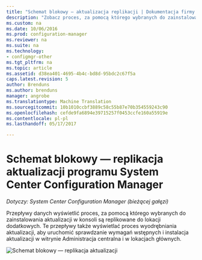 ```yaml
---
title: "Schemat blokowy — aktualizacja replikacji | Dokumentacja firmy Microsoft"
description: "Zobacz proces, za pomocą którego wybranych do zainstalowania aktualizacji w konsoli są replikowane do lokacji dodatkowych."
ms.custom: na
ms.date: 10/06/2016
ms.prod: configuration-manager
ms.reviewer: na
ms.suite: na
ms.technology:
- configmgr-other
ms.tgt_pltfrm: na
ms.topic: article
ms.assetid: d38ea401-4695-4b4c-bd8d-95bdc2c67f5a
caps.latest.revision: 5
author: Brenduns
ms.author: brenduns
manager: angrobe
ms.translationtype: Machine Translation
ms.sourcegitcommit: 10b1010ccbf3889c58c55b87e70b354559243c90
ms.openlocfilehash: cefde9fa6894e39715257f0453ccfe160a55919e
ms.contentlocale: pl-pl
ms.lasthandoff: 05/17/2017

---
```

# <a name="flowchart---update-replication-for-system-center-configuration-manager"></a>Schemat blokowy — replikacja aktualizacji programu System Center Configuration Manager

*Dotyczy: System Center Configuration Manager (bieżącej gałęzi)*

Przepływy danych wyświetlić proces, za pomocą którego wybranych do zainstalowania aktualizacji w konsoli są replikowane do lokacji dodatkowych. Te przepływy także wyświetlać proces wyodrębniania aktualizacji, aby uruchomić sprawdzanie wymagań wstępnych i instalacja aktualizacji w witrynie Administracja centralna i w lokacjach głównych.  

 ![Schemat blokowy — replikacja aktualizacji](media/Flowchart---Replicate-updates.png)  

